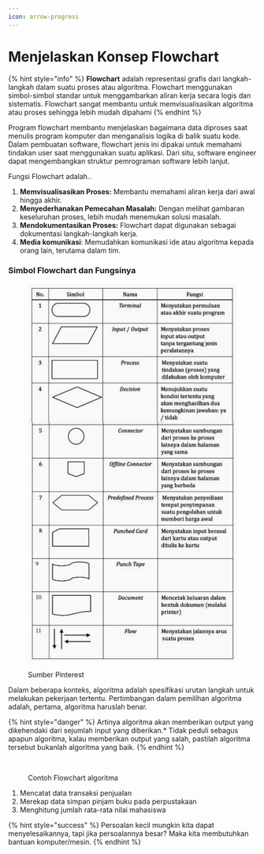 ```yaml
---
icon: arrow-progress
---
```


# Menjelaskan Konsep Flowchart

{% hint style="info" %}
**Flowchart** adalah representasi grafis dari langkah-langkah dalam suatu proses atau algoritma. Flowchart menggunakan simbol-simbol standar untuk menggambarkan aliran kerja secara logis dan sistematis. Flowchart sangat membantu untuk memvisualisasikan algoritma atau proses sehingga lebih mudah dipahami
{% endhint %}

Program flowchart membantu menjelaskan bagaimana data diproses saat menulis program komputer dan menganalisis logika di balik suatu kode. Dalam pembuatan software, flowchart jenis ini dipakai untuk memahami tindakan user saat menggunakan suatu aplikasi. Dari situ, software engineer dapat mengembangkan struktur pemrograman software lebih lanjut.

Fungsi Flowchart adalah..

1. **Memvisualisasikan Proses:** Membantu memahami aliran kerja dari awal hingga akhir.&#x20;
2. **Menyederhanakan Pemecahan Masalah:** Dengan melihat gambaran keseluruhan proses, lebih mudah menemukan solusi masalah.&#x20;
3. **Mendokumentasikan Proses:** Flowchart dapat digunakan sebagai dokumentasi langkah-langkah kerja.&#x20;
4. **Media komunikasi**: Memudahkan komunikasi ide atau algoritma kepada orang lain, terutama dalam tim.

### Simbol Flowchart dan Fungsinya

<figure><img src="../.gitbook/assets/image.png" alt=""><figcaption><p>Sumber Pinterest</p></figcaption></figure>

Dalam beberapa konteks, algoritma adalah spesifikasi urutan langkah untuk melakukan pekerjaan tertentu. Pertimbangan dalam pemilihan algoritma adalah, pertama, algoritma haruslah benar.&#x20;

{% hint style="danger" %}
Artinya algoritma akan memberikan output yang dikehendaki dari sejumlah input yang diberikan.\* Tidak peduli sebagus apapun algoritma, kalau memberikan output yang salah, pastilah algoritma tersebut bukanlah algoritma yang baik.
{% endhint %}

<figure><img src="https://lh7-rt.googleusercontent.com/docsz/AD_4nXc52NAqIROvZGZsAXuOXBzBnZ8MfkNn_5N43s_kyvCfS1ECU8JAnzeOrBprojTwwqQ7NPoeyAhFJAVLG4_qOpsnBPzJtWP7gJgjmSm6DLeauNQXKoIo4hON57cATg5iK0jgJsTx0qK6wo2_1TU-UBhWJMJc?key=CAmvbDG6f-5iZFMmcQosyw" alt=""><figcaption><p>Contoh Flowchart algoritma</p></figcaption></figure>

1. Mencatat data transaksi penjualan
2. Merekap data simpan pinjam buku pada perpustakaan
3. Menghitung jumlah rata-rata nilai mahasiswa

{% hint style="success" %}
Persoalan kecil mungkin kita dapat menyelesaikannya, tapi jika persoalannya besar? Maka kita membutuhkan bantuan komputer/mesin.
{% endhint %}

